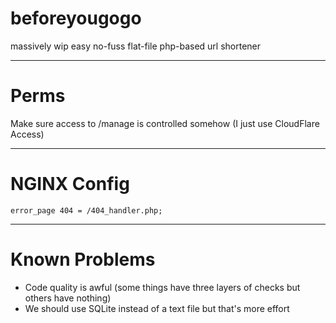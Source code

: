 # beforeyougogo
massively wip easy no-fuss flat-file php-based url shortener

---

# Perms
Make sure access to /manage is controlled somehow (I just use CloudFlare Access)

---

# NGINX Config
```
error_page 404 = /404_handler.php;
```

---

# Known Problems
- Code quality is awful (some things have three layers of checks but others have nothing)
- We should use SQLite instead of a text file but that's more effort